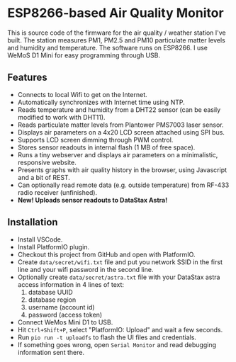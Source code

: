 # ESP8266-based Air Quality Monitor

This is source code of the firmware for the air quality / weather station
I've built. The station measures PM1, PM2.5 and PM10 
particulate matter levels and humidity and temperature. 
The software runs on ESP8266. 
I use WeMoS D1 Mini for easy programming through USB.


## Features
- Connects to local Wifi to get on the Internet.
- Automatically synchronizes with Internet time using NTP.
- Reads temperature and humidity from a DHT22 sensor (can be easily modified to work with DHT11).
- Reads particulate matter levels from Plantower PMS7003 laser sensor.
- Displays air parameters on a 4x20 LCD screen attached using SPI bus.
- Supports LCD screen dimming through PWM control.
- Stores sensor readouts in internal flash (1 MB of free space).
- Runs a tiny webserver and displays air parameters on a minimalistic, responsive website.
- Presents graphs with air quality history in the browser, using Javascript and a bit of REST.
- Can optionally read remote data (e.g. outside temperature) from RF-433 radio receiver (unfinished).
- **New! Uploads sensor readouts to DataStax Astra!**

## Installation
- Install VSCode.
- Install PlatformIO plugin.
- Checkout this project from GitHub and open with PlatformIO.
- Create `data/secret/wifi.txt` file and put you network SSID in the first line and your wifi password in the second line.
- Optionally create `data/secret/astra.txt` file with your DataStax astra access information in 4 lines of text:
  1. database UUID
  2. database region
  3. username (account id)
  4. password (access token) 
- Connect WeMos Mini D1 to USB.
- Hit `Ctrl+Shift+P`, select "PlatformIO: Upload" and wait a few seconds.
- Run `pio run -t uploadfs` to flash the UI files and credentials.
- If something goes wrong, open `Serial Monitor` and read debugging information sent there.

